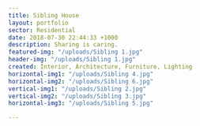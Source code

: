 ```yaml
---
title: Sibling House
layout: portfolio
sector: Residential
date: 2018-07-30 22:44:33 +1000
description: Sharing is caring.
featured-img: "/uploads/Sibling 1.jpg"
header-img: "/uploads/Sibling 1.jpg"
created: Interior, Architecture, Furniture, Lighting
horizontal-img1: "/uploads/Sibling 4.jpg"
horizontal-img2: "/uploads/Sibling 6.jpg"
vertical-img1: "/uploads/Sibling 2.jpg"
vertical-img2: "/uploads/Sibling 3.jpg"
horizontal-img3: "/uploads/Sibling 5.jpg"

---
```

